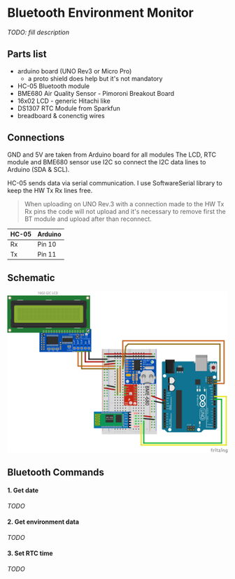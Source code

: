 # Bluetooth Environment Monitor
_TODO: fill description_

## Parts list
- arduino board (UNO Rev3 or Micro Pro)
  - a proto shield does help but it's not mandatory
- HC-05 Bluetooth module
- BME680 Air Quality Sensor - Pimoroni Breakout Board
- 16x02 LCD - generic Hitachi like
- DS1307 RTC Module from Sparkfun
- breadboard & conenctig wires

## Connections

GND and 5V are taken from Arduino board for all modules
The LCD, RTC module and BME680 sensor use I2C so connect the I2C data lines to Arduino (SDA & SCL).

HC-05 sends data via serial communication. I use SoftwareSerial library to keep the HW Tx Rx lines free.

> When uploading on UNO Rev.3 with a connection made to the HW Tx Rx pins the code will not upload and it's necessary to remove first the BT module and upload after than reconnect.

| HC-05 | Arduino |
| ----- | ------- |
| Rx    | Pin 10  |
| Tx    | Pin 11  |

## Schematic
![alt-text](res/EnvMonitor-BME680_bb.png "Fritzing Schematic")

## Bluetooth Commands

#### 1. Get date
_TODO_
#### 2. Get environment data
_TODO_
#### 3. Set RTC time
_TODO_